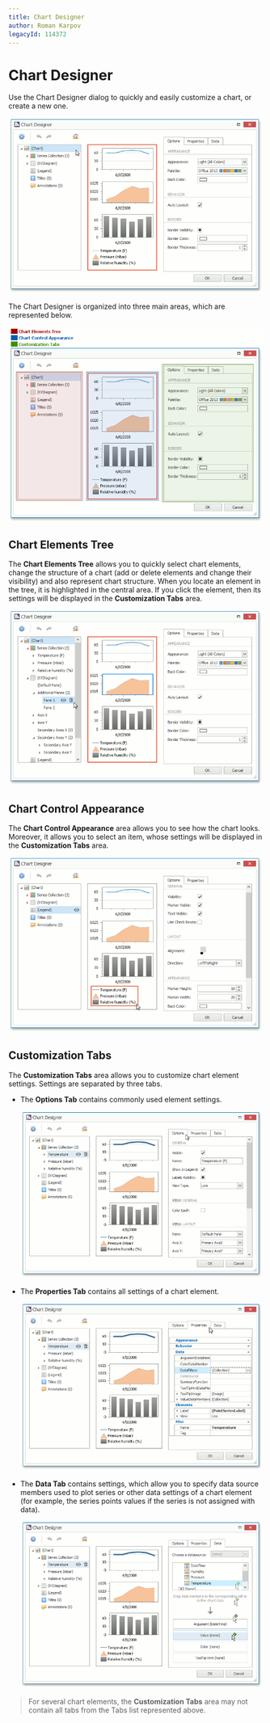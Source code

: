 ```yaml
---
title: Chart Designer
author: Roman Karpov
legacyId: 114372
---
```

# Chart Designer
Use the Chart Designer dialog to quickly and easily customize a chart, or create a new one.

![EndUser_ChartDesigner](../../images/img118757.png)

The Chart Designer is organized into three main areas, which are represented below.

![EndUser_ChartDesigner_Elements](../../images/img118756.png)

## <a name="chartelementstree"/>Chart Elements Tree
The **Chart Elements Tree** allows you to quickly select chart elements, change the structure of a chart  (add or delete elements and change their visibility) and also represent chart structure. When you locate an element in the tree, it is highlighted in the central area. If you click the element, then its settings will be displayed in the **Customization Tabs** area.

![EndUser_ChartDesigner_ChartElementsTree](../../images/img118755.png)

## <a name="chartcontrolappearance"/>Chart Control Appearance
The **Chart Control Appearance** area allows you to see how the chart looks. Moreover, it allows you to select an item, whose settings will be displayed in the **Customization Tabs** area.

![EndUser_ChartDesigner_ItemSelection](../../images/img118754.png)

## <a name="customizationtabs"/>Customization Tabs
The **Customization Tabs** area allows you to customize chart element settings. Settings are separated by three tabs.
* The **Options Tab** contains commonly used element settings.
	
	![EndUser_ChartDesigner_OptionsTab](../../images/img118753.png)
* The **Properties Tab** contains all settings of a chart element.
	
	![EndUser_ChartDesigner_PropertiesTab](../../images/img118752.png)
* The **Data Tab** contains settings, which allow you to specify data source members used to plot series or other data settings of a chart element (for example, the series points values if the series is not assigned with data).
	
	![EndUser_ChartDesigner_DataTab](../../images/img118751.png)

> For several chart elements, the **Customization Tabs** area may not contain all tabs from the Tabs list represented above.